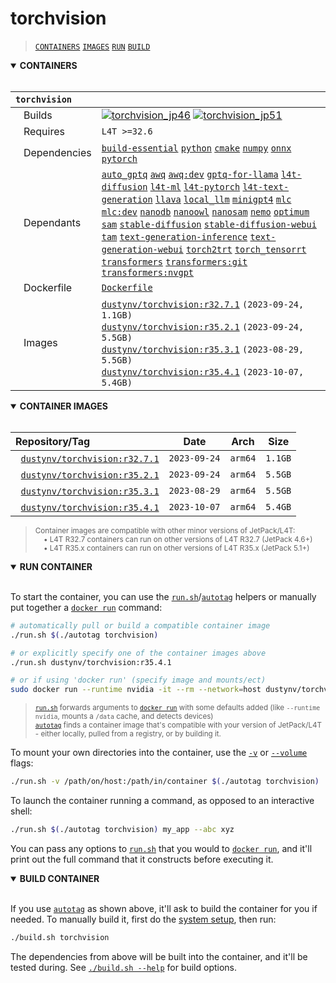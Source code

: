 # torchvision

> [`CONTAINERS`](#user-content-containers) [`IMAGES`](#user-content-images) [`RUN`](#user-content-run) [`BUILD`](#user-content-build)

<details open>
<summary><b><a id="containers">CONTAINERS</a></b></summary>
<br>

| **`torchvision`** | |
| :-- | :-- |
| &nbsp;&nbsp;&nbsp;Builds | [![`torchvision_jp46`](https://img.shields.io/github/actions/workflow/status/dusty-nv/jetson-containers/torchvision_jp46.yml?label=torchvision:jp46)](https://github.com/dusty-nv/jetson-containers/actions/workflows/torchvision_jp46.yml) [![`torchvision_jp51`](https://img.shields.io/github/actions/workflow/status/dusty-nv/jetson-containers/torchvision_jp51.yml?label=torchvision:jp51)](https://github.com/dusty-nv/jetson-containers/actions/workflows/torchvision_jp51.yml) |
| &nbsp;&nbsp;&nbsp;Requires | `L4T >=32.6` |
| &nbsp;&nbsp;&nbsp;Dependencies | [`build-essential`](/packages/build-essential) [`python`](/packages/python) [`cmake`](/packages/cmake/cmake_pip) [`numpy`](/packages/numpy) [`onnx`](/packages/onnx) [`pytorch`](/packages/pytorch) |
| &nbsp;&nbsp;&nbsp;Dependants | [`auto_gptq`](/packages/llm/auto_gptq) [`awq`](/packages/llm/awq) [`awq:dev`](/packages/llm/awq) [`gptq-for-llama`](/packages/llm/gptq-for-llama) [`l4t-diffusion`](/packages/l4t/l4t-diffusion) [`l4t-ml`](/packages/l4t/l4t-ml) [`l4t-pytorch`](/packages/l4t/l4t-pytorch) [`l4t-text-generation`](/packages/l4t/l4t-text-generation) [`llava`](/packages/llm/llava) [`local_llm`](/packages/llm/local_llm) [`minigpt4`](/packages/llm/minigpt4) [`mlc`](/packages/llm/mlc) [`mlc:dev`](/packages/llm/mlc) [`nanodb`](/packages/vectordb/nanodb) [`nanoowl`](/packages/vit/nanoowl) [`nanosam`](/packages/vit/nanosam) [`nemo`](/packages/nemo) [`optimum`](/packages/llm/optimum) [`sam`](/packages/vit/sam) [`stable-diffusion`](/packages/diffusion/stable-diffusion) [`stable-diffusion-webui`](/packages/diffusion/stable-diffusion-webui) [`tam`](/packages/vit/tam) [`text-generation-inference`](/packages/llm/text-generation-inference) [`text-generation-webui`](/packages/llm/text-generation-webui) [`torch2trt`](/packages/pytorch/torch2trt) [`torch_tensorrt`](/packages/pytorch/torch_tensorrt) [`transformers`](/packages/llm/transformers) [`transformers:git`](/packages/llm/transformers) [`transformers:nvgpt`](/packages/llm/transformers) |
| &nbsp;&nbsp;&nbsp;Dockerfile | [`Dockerfile`](Dockerfile) |
| &nbsp;&nbsp;&nbsp;Images | [`dustynv/torchvision:r32.7.1`](https://hub.docker.com/r/dustynv/torchvision/tags) `(2023-09-24, 1.1GB)`<br>[`dustynv/torchvision:r35.2.1`](https://hub.docker.com/r/dustynv/torchvision/tags) `(2023-09-24, 5.5GB)`<br>[`dustynv/torchvision:r35.3.1`](https://hub.docker.com/r/dustynv/torchvision/tags) `(2023-08-29, 5.5GB)`<br>[`dustynv/torchvision:r35.4.1`](https://hub.docker.com/r/dustynv/torchvision/tags) `(2023-10-07, 5.4GB)` |

</details>

<details open>
<summary><b><a id="images">CONTAINER IMAGES</a></b></summary>
<br>

| Repository/Tag | Date | Arch | Size |
| :-- | :--: | :--: | :--: |
| &nbsp;&nbsp;[`dustynv/torchvision:r32.7.1`](https://hub.docker.com/r/dustynv/torchvision/tags) | `2023-09-24` | `arm64` | `1.1GB` |
| &nbsp;&nbsp;[`dustynv/torchvision:r35.2.1`](https://hub.docker.com/r/dustynv/torchvision/tags) | `2023-09-24` | `arm64` | `5.5GB` |
| &nbsp;&nbsp;[`dustynv/torchvision:r35.3.1`](https://hub.docker.com/r/dustynv/torchvision/tags) | `2023-08-29` | `arm64` | `5.5GB` |
| &nbsp;&nbsp;[`dustynv/torchvision:r35.4.1`](https://hub.docker.com/r/dustynv/torchvision/tags) | `2023-10-07` | `arm64` | `5.4GB` |

> <sub>Container images are compatible with other minor versions of JetPack/L4T:</sub><br>
> <sub>&nbsp;&nbsp;&nbsp;&nbsp;• L4T R32.7 containers can run on other versions of L4T R32.7 (JetPack 4.6+)</sub><br>
> <sub>&nbsp;&nbsp;&nbsp;&nbsp;• L4T R35.x containers can run on other versions of L4T R35.x (JetPack 5.1+)</sub><br>
</details>

<details open>
<summary><b><a id="run">RUN CONTAINER</a></b></summary>
<br>

To start the container, you can use the [`run.sh`](/docs/run.md)/[`autotag`](/docs/run.md#autotag) helpers or manually put together a [`docker run`](https://docs.docker.com/engine/reference/commandline/run/) command:
```bash
# automatically pull or build a compatible container image
./run.sh $(./autotag torchvision)

# or explicitly specify one of the container images above
./run.sh dustynv/torchvision:r35.4.1

# or if using 'docker run' (specify image and mounts/ect)
sudo docker run --runtime nvidia -it --rm --network=host dustynv/torchvision:r35.4.1
```
> <sup>[`run.sh`](/docs/run.md) forwards arguments to [`docker run`](https://docs.docker.com/engine/reference/commandline/run/) with some defaults added (like `--runtime nvidia`, mounts a `/data` cache, and detects devices)</sup><br>
> <sup>[`autotag`](/docs/run.md#autotag) finds a container image that's compatible with your version of JetPack/L4T - either locally, pulled from a registry, or by building it.</sup>

To mount your own directories into the container, use the [`-v`](https://docs.docker.com/engine/reference/commandline/run/#volume) or [`--volume`](https://docs.docker.com/engine/reference/commandline/run/#volume) flags:
```bash
./run.sh -v /path/on/host:/path/in/container $(./autotag torchvision)
```
To launch the container running a command, as opposed to an interactive shell:
```bash
./run.sh $(./autotag torchvision) my_app --abc xyz
```
You can pass any options to [`run.sh`](/docs/run.md) that you would to [`docker run`](https://docs.docker.com/engine/reference/commandline/run/), and it'll print out the full command that it constructs before executing it.
</details>
<details open>
<summary><b><a id="build">BUILD CONTAINER</b></summary>
<br>

If you use [`autotag`](/docs/run.md#autotag) as shown above, it'll ask to build the container for you if needed.  To manually build it, first do the [system setup](/docs/setup.md), then run:
```bash
./build.sh torchvision
```
The dependencies from above will be built into the container, and it'll be tested during.  See [`./build.sh --help`](/jetson_containers/build.py) for build options.
</details>
